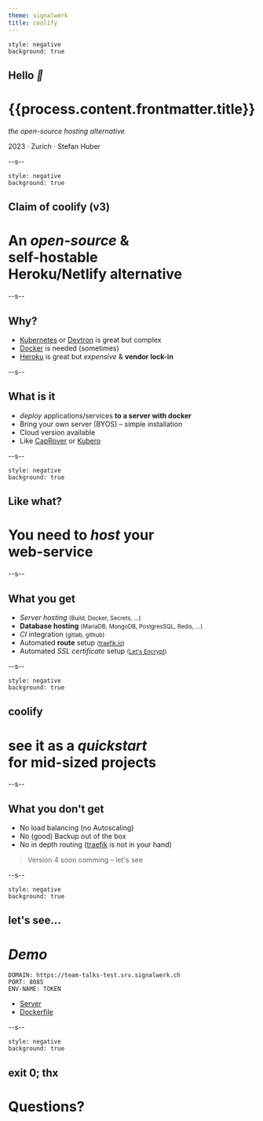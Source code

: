 ```yaml
---
theme: signalwerk
title: coolify
---
```


```fm
style: negative
background: true
```

## Hello _👋_

# {{process.content.frontmatter.title}}

_the open-source hosting alternative_

<footer>

2023 · Zurich · Stefan Huber

</footer>

--s--

```fm
style: negative
background: true
```

## Claim of coolify (v3)

# An _open-source_ & <br>**self-hostable** <br>Heroku/Netlify alternative

--s--

## Why?

- [Kubernetes](https://kubernetes.io/) or [Devtron](https://devtron.ai/) is great but complex
- [Docker](https://www.docker.com/) is needed (sometimes)
- [Heroku](https://www.heroku.com/) is great but _expensive_ & **vendor lock-in**

--s--

## What is it

- _deploy_ applications/services **to a server with docker**
- Bring your own server (BYOS) – simple installation
- Cloud version available
- Like [CapRover](https://caprover.com/) or [Kubero](https://www.kubero.dev/)

--s--

```fm
style: negative
background: true
```

## Like what?

# You need to _host_ your <br>**web-service**

--s--

## What you get

- _Server hosting_ <small>(Build, Docker, Secrets, …)</small>
- **Database hosting** <small>(MariaDB, MongoDB, PostgresSQL, Redis, …)</small>
- _CI_ integration <small>(gitlab, github)</small>
- Automated **route** setup <small>([traefik.io](https://traefik.io/))</small>
- Automated _SSL certificate_ setup <small>([Let's Encrypt](https://letsencrypt.org/))</small>

--s--

```fm
style: negative
background: true
```

## coolify

# see it as a _quickstart_ <br>for **mid-sized** projects

--s--

## What you don't get

- No load balancing (no Autoscaling)
- No (good) Backup out of the box
- No in depth routing ([traefik](https://traefik.io/) is not in your hand)

> Version 4 soon comming – let's see

--s--

```fm
style: negative
background: true
```

## let's see...

# _Demo_

```
DOMAIN: https://team-talks-test.srv.signalwerk.ch
PORT: 8085
ENV-NAME: TOKEN
```

- [Server](https://github.com/signalwerk/coolify.demo/blob/main/index.js)
- [Dockerfile](https://github.com/signalwerk/coolify.demo/blob/main/Dockerfile)

--s--

```fm
style: negative
background: true
```

## exit 0; thx

# Questions?
